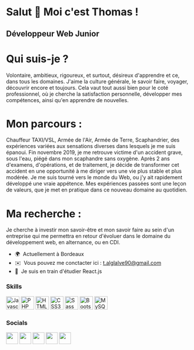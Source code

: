 Salut 👋 Moi c'est Thomas !
=========================

Développeur Web Junior
----------------------

# Qui suis-je ?
Volontaire, ambitieux, rigoureux, et surtout, désireux d'apprendre et ce, dans tous les domaines. J'aime la culture générale, le savoir faire, voyager, découvrir encore et toujours. Cela vaut tout aussi bien pour le coté professionnel, où je cherche la satisfaction personnelle, développer mes compétences, ainsi qu'en apprendre de nouvelles.

# Mon parcours :
Chauffeur TAXI/VSL, Armée de l'Air, Armée de Terre, Scaphandrier, des expériences variées aux sensations diverses dans lesquels je me suis épanoui. 
Fin novembre 2019, je me retrouve victime d'un accident grave, sous l'eau, piégé dans mon scaphandre sans oxygène. Après 2 ans d'examens, d'opérations, et de traitement, je décide de transformer cet accident en une opportunité à me diriger vers une vie plus stable et plus modérée. Je me suis tourné vers le monde du Web, ou j'y ait rapidement développé une vraie appétence. 
Mes expériences passées sont une leçon de valeurs, que je met en pratique dans ce nouveau domaine au quotidien. 

# Ma recherche :
Je cherche à investir mon savoir-être et mon savoir faire au sein d'un entreprise qui me permettra en retour d'évoluer dans le domaine du développement web, en alternance, ou en CDI.

* 🌍  Actuellement à Bordeaux
* ✉️  Vous pouvez me conctacter ici : [t.alglalve90@gmail.com](mailto:t.alglalve90@gmail.com)
* 🧠  Je suis en train d'étudier React.js

### Skills

<p align="left">
<a href="https://developer.mozilla.org/en-US/docs/Web/JavaScript" target="_blank" rel="noreferrer"><img src="https://raw.githubusercontent.com/danielcranney/readme-generator/main/public/icons/skills/javascript-colored.svg" width="36" height="36" alt="Javascript" /></a>
<a href="https://www.php.net/" target="_blank" rel="noreferrer"><img src="https://raw.githubusercontent.com/danielcranney/readme-generator/main/public/icons/skills/php-colored.svg" width="36" height="36" alt="PHP" /></a>
<a href="https://developer.mozilla.org/en-US/docs/Glossary/HTML5" target="_blank" rel="noreferrer"><img src="https://raw.githubusercontent.com/danielcranney/readme-generator/main/public/icons/skills/html5-colored.svg" width="36" height="36" alt="HTML5" /></a>
<a href="https://www.w3.org/TR/CSS/#css" target="_blank" rel="noreferrer"><img src="https://raw.githubusercontent.com/danielcranney/readme-generator/main/public/icons/skills/css3-colored.svg" width="36" height="36" alt="CSS3" /></a>
<a href="https://sass-lang.com/" target="_blank" rel="noreferrer"><img src="https://raw.githubusercontent.com/danielcranney/readme-generator/main/public/icons/skills/sass-colored.svg" width="36" height="36" alt="Sass" /></a>
<a href="https://getbootstrap.com/" target="_blank" rel="noreferrer"><img src="https://raw.githubusercontent.com/danielcranney/readme-generator/main/public/icons/skills/bootstrap-colored.svg" width="36" height="36" alt="Bootstrap" /></a>
<a href="https://www.mysql.com/" target="_blank" rel="noreferrer"><img src="https://raw.githubusercontent.com/danielcranney/readme-generator/main/public/icons/skills/mysql-colored.svg" width="36" height="36" alt="MySQL" /></a>
</p>


### Socials

<p align="left"> <a href="https://discord.com/users/Sili#1662" target="_blank" rel="noreferrer"><img src="https://raw.githubusercontent.com/danielcranney/readme-generator/main/public/icons/socials/discord.svg" width="32" height="32" /></a> <a href="https://www.facebook.com/thomas.alglave" target="_blank" rel="noreferrer"><img src="https://raw.githubusercontent.com/danielcranney/readme-generator/main/public/icons/socials/facebook.svg" width="32" height="32" /></a> <a href="https://www.github.com/Silinia" target="_blank" rel="noreferrer"><img src="https://raw.githubusercontent.com/danielcranney/readme-generator/main/public/icons/socials/github.svg" width="32" height="32" /></a> <a href="http://www.instagram.com/thomasoxi" target="_blank" rel="noreferrer"><img src="https://raw.githubusercontent.com/danielcranney/readme-generator/main/public/icons/socials/instagram.svg" width="32" height="32" /></a> <a href="https://www.linkedin.com/in/thomas-alglave-1478aa231/" target="_blank" rel="noreferrer"><img src="https://raw.githubusercontent.com/danielcranney/readme-generator/main/public/icons/socials/linkedin.svg" width="32" height="32" /></a></p>
